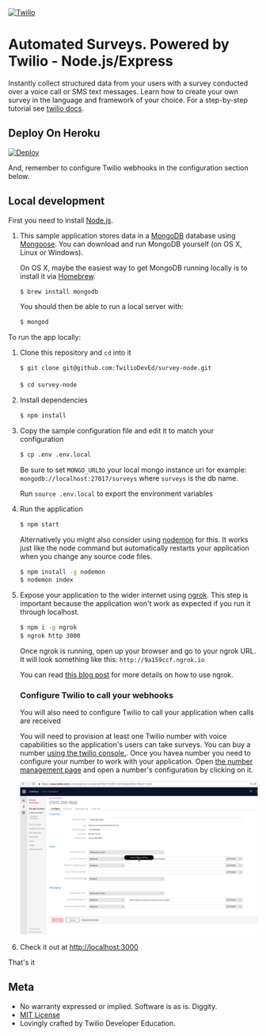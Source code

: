 <a href="https://www.twilio.com">
  <img src="https://static0.twilio.com/marketing/bundles/marketing/img/logos/wordmark-red.svg" alt="Twilio" width="250" />
</a>

# Automated Surveys. Powered by Twilio - Node.js/Express

Instantly collect structured data from your users with a survey conducted over a voice call or SMS text messages. Learn how to create your own survey in the language and framework of your choice. For a step-by-step tutorial see [twilio docs](https://www.twilio.com/docs/howto/walkthrough/automated-survey/node/express).

## Deploy On Heroku

[![Deploy](https://www.herokucdn.com/deploy/button.png)](https://heroku.com/deploy?template=https://github.com/TwilioDevEd/survey-node)

  And, remember to configure Twilio webhooks in the configuration section below.

## Local development

First you need to install [Node.js](http://nodejs.org/).

1. This sample application stores data in a [MongoDB](https://www.mongodb.org/) database using [Mongoose](http://mongoosejs.com/). You can   download and run MongoDB yourself (on OS X, Linux or Windows).

   On OS X, maybe the easiest way to get MongoDB running locally is to install it via [Homebrew](http://brew.sh/).

   ```bash
   $ brew install mongodb
   ```
   You should then be able to run a local server with:

   ```bash
   $ mongod
   ```

To run the app locally:

1. Clone this repository and `cd` into it

   ```bash
   $ git clone git@github.com:TwilioDevEd/survey-node.git

   $ cd survey-node
   ```

1. Install dependencies

    ```bash
    $ npm install
    ```

1. Copy the sample configuration file and edit it to match your configuration

   ```bash
   $ cp .env .env.local
   ```
   Be sure to set `MONGO_URL`to your local mongo instance uri for example:
   `mongodb://localhost:27017/surveys` where `surveys` is the db name.

   Run `source .env.local` to export the environment variables

1. Run the application

    ```bash
    $ npm start
    ```
    Alternatively you might also consider using [nodemon](https://github.com/remy/nodemon) for this. It works just like
    the node command but automatically restarts your application when you change any source code files.

    ```bash
    $ npm install -g nodemon
    $ nodemon index
    ```
1. Expose your application to the wider internet using [ngrok](http://ngrok.com). This step
   is important because the application won't work as expected if you run it through
   localhost.

   ```bash
   $ npm i -g ngrok
   $ ngrok http 3000
   ```

   Once ngrok is running, open up your browser and go to your ngrok URL. It will
   look something like this: `http://9a159ccf.ngrok.io`

   You can read [this blog post](https://www.twilio.com/blog/2015/09/6-awesome-reasons-to-use-ngrok-when-testing-webhooks.html)
   for more details on how to use ngrok.

   ### Configure Twilio to call your webhooks

   You will also need to configure Twilio to call your application when calls are received

   You will need to provision at least one Twilio number with voice capabilities
   so the application's users can take surveys. You can buy a number [using the twilio console.](https://www.twilio.com/user/account/phone-numbers/search). Once you havea number you need to configure your number to work with your application. Open [the number management page](https://www.twilio.com/user/account/phone-numbers/incoming) and open a number's configuration by clicking on it.

   ![Configure Voice](public/webhook-screen-cap.gif)


1. Check it out at [http://localhost:3000](http://localhost:3000)

That's it

## Meta

* No warranty expressed or implied. Software is as is. Diggity.
* [MIT License](http://www.opensource.org/licenses/mit-license.html)
* Lovingly crafted by Twilio Developer Education.
